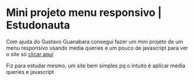 # Mini projeto menu responsivo | Estudonauta

Com ajuda do Gustavo Guanabara consegui fazer um mini projeto de um menu responsivo usando media queries e um pouco de javascript 
para ver o site só [clicar aqui](https://menu-hamburguinho.netlify.app/)

Fiz para estudar mesmo, um site bem simples pq o intuito é aplicar media queries e javascript 